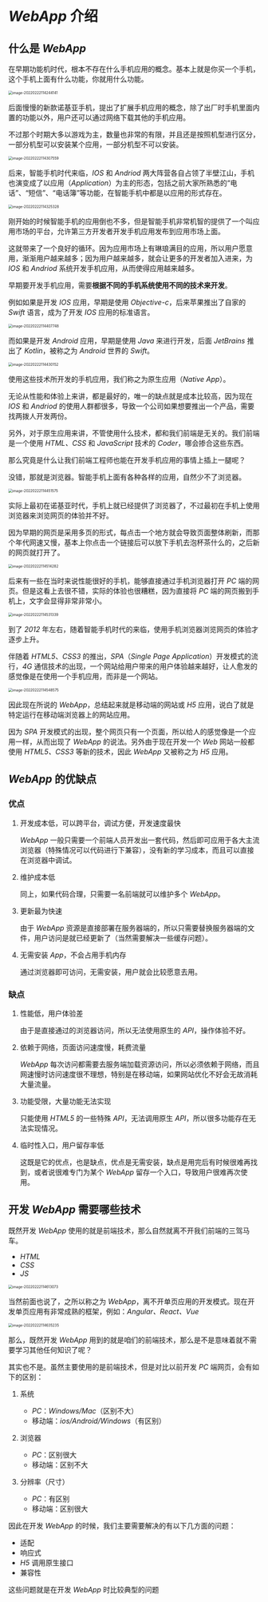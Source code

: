 # *WebApp* 介绍

## 什么是 *WebApp*

在早期功能机时代，根本不存在什么手机应用的概念。基本上就是你买一个手机，这个手机上面有什么功能，你就用什么功能。

<img src="https://xiejie-typora.oss-cn-chengdu.aliyuncs.com/2022-02-22-034244.png" alt="image-20220222114244141" style="zoom:50%;" />

后面慢慢的新款诺基亚手机，提出了扩展手机应用的概念，除了出厂时手机里面内置的功能以外，用户还可以通过网络下载其他的手机应用。

不过那个时期大多以游戏为主，数量也非常的有限，并且还是按照机型进行区分，一部分机型可以安装某个应用，一部分机型不可以安装。

<img src="https://xiejie-typora.oss-cn-chengdu.aliyuncs.com/2022-02-22-034307.png" alt="image-20220222114307559" style="zoom:50%;" />

后来，智能手机时代来临，*IOS* 和 *Andriod* 两大阵营各自占领了半壁江山，手机也演变成了以应用（*Application*）为主的形态，包括之前大家所熟悉的“电话”、“短信”、“电话簿”等功能，在智能手机中都是以应用的形式存在。

<img src="https://xiejie-typora.oss-cn-chengdu.aliyuncs.com/2022-02-22-034325.png" alt="image-20220222114325328" style="zoom:50%;" />

刚开始的时候智能手机的应用倒也不多，但是智能手机非常机智的提供了一个叫应用市场的平台，允许第三方开发者开发手机应用发布到应用市场上面。

这就带来了一个良好的循环。因为应用市场上有琳琅满目的应用，所以用户愿意用，渐渐用户越来越多；因为用户越来越多，就会让更多的开发者加入进来，为 *IOS* 和 *Andriod* 系统开发手机应用，从而使得应用越来越多。

早期要开发手机应用，需要**根据不同的手机系统使用不同的技术来开发**。

例如如果是开发 *IOS* 应用，早期是使用 *Objective-c*，后来苹果推出了自家的 *Swift* 语言，成为了开发 *IOS* 应用的标准语言。

<img src="https://xiejie-typora.oss-cn-chengdu.aliyuncs.com/2022-02-22-034408.png" alt="image-20220222114407748" style="zoom:50%;" />

而如果是开发 *Android* 应用，早期是使用 *Java* 来进行开发，后面 *JetBrains* 推出了 *Kotlin*，被称之为 *Android* 世界的 *Swift*。

<img src="https://xiejie-typora.oss-cn-chengdu.aliyuncs.com/2022-02-22-034430.png" alt="image-20220222114430152" style="zoom:50%;" />

使用这些技术所开发的手机应用，我们称之为原生应用（*Native App*）。

无论从性能和体验上来讲，都是最好的，唯一的缺点就是成本比较高，因为现在 *IOS* 和 *Andriod* 的使用人群都很多，导致一个公司如果想要推出一个产品，需要找两拨人开发两份。

另外，对于原生应用来讲，不管使用什么技术，都和我们前端是无关的。我们前端是一个使用 *HTML、CSS* 和 *JavaScript* 技术的 *Coder*，哪会掺合这些东西。

那么究竟是什么让我们前端工程师也能在开发手机应用的事情上插上一腿呢？

没错，那就是浏览器。智能手机上面有各种各样的应用，自然少不了浏览器。

<img src="https://xiejie-typora.oss-cn-chengdu.aliyuncs.com/2022-02-22-034452.png" alt="image-20220222114451575" style="zoom:50%;" />

实际上最初在诺基亚时代，手机上就已经提供了浏览器了，不过最初在手机上使用浏览器来浏览网页的体验并不好。

因为早期的网页是采用多页的形式，每点击一个地方就会导致页面整体刷新，而那个年代网速又慢，基本上你点击一个链接后可以放下手机去泡杯茶什么的，之后新的网页就打开了。

<img src="https://xiejie-typora.oss-cn-chengdu.aliyuncs.com/2022-02-22-034514.png" alt="image-20220222114514282" style="zoom:50%;" />

后来有一些在当时来说性能很好的手机，能够直接通过手机浏览器打开 *PC* 端的网页。但是这看上去很不错，实际的体验也很糟糕，因为直接将 *PC* 端的网页搬到手机上，文字会显得非常非常小。

<img src="https://xiejie-typora.oss-cn-chengdu.aliyuncs.com/2022-02-22-034531.png" alt="image-20220222114531339" style="zoom:50%;" />

到了 *2012* 年左右，随着智能手机时代的来临，使用手机浏览器浏览网页的体验才逐步上升。

伴随着 *HTML5*、*CSS3* 的推出，*SPA*（*Single Page Application*）开发模式的流行，*4G* 通信技术的出现，一个网站给用户带来的用户体验越来越好，让人愈发的感觉像是在使用一个手机应用，而非是一个网站。

<img src="https://xiejie-typora.oss-cn-chengdu.aliyuncs.com/2022-02-22-034549.png" alt="image-20220222114548575" style="zoom:50%;" />

因此现在所说的 *WebApp*，总结起来就是移动端的网站或 *H5* 应用，说白了就是特定运行在移动端浏览器上的网站应用。

因为 *SPA* 开发模式的出现，整个网页只有一个页面，所以给人的感觉像是一个应用一样，从而出现了 *WebApp* 的说法。另外由于现在开发一个 *Web* 网站一般都使用 *HTML5、CSS3* 等新的技术，因此 *WebApp* 又被称之为 *H5* 应用。

## *WebApp* 的优缺点

### 优点

1. 开发成本低，可以跨平台，调试方便，开发速度最快

   *WebApp* 一般只需要一个前端人员开发出一套代码，然后即可应用于各大主流浏览器（特殊情况可以代码进行下兼容），没有新的学习成本，而且可以直接在浏览器中调试。

2. 维护成本低

   同上，如果代码合理，只需要一名前端就可以维护多个 *WebApp*。

3. 更新最为快速

   由于 *WebApp* 资源是直接部署在服务器端的，所以只需要替换服务器端的文件，用户访问是就已经更新了（当然需要解决一些缓存问题）。

4. 无需安装 *App*，不会占用手机内存

   通过浏览器即可访问，无需安装，用户就会比较愿意去用。

### 缺点

1. 性能低，用户体验差

   由于是直接通过的浏览器访问，所以无法使用原生的 *API*，操作体验不好。

2. 依赖于网络，页面访问速度慢，耗费流量

   *WebApp* 每次访问都需要去服务端加载资源访问，所以必须依赖于网络，而且网速慢时访问速度很不理想，特别是在移动端，如果网站优化不好会无故消耗大量流量。

3. 功能受限，大量功能无法实现

   只能使用 *HTML5* 的一些特殊 *API*，无法调用原生 *API*，所以很多功能存在无法实现情况。

4. 临时性入口，用户留存率低

   这既是它的优点，也是缺点，优点是无需安装，缺点是用完后有时候很难再找到，或者说很难专门为某个 *WebApp* 留存一个入口，导致用户很难再次使用。

## 开发 *WebApp* 需要哪些技术

既然开发 *WebApp* 使用的就是前端技术，那么自然就离不开我们前端的三驾马车。

- *HTML*
- *CSS*
- *JS*

<img src="https://xiejie-typora.oss-cn-chengdu.aliyuncs.com/2022-02-22-034613.png" alt="image-20220222114613073" style="zoom:50%;" />

当然前面也说了，之所以称之为 *WebApp*，离不开单页应用的开发模式。现在开发单页应用有非常成熟的框架，例如：*Angular、React、Vue*

<img src="https://xiejie-typora.oss-cn-chengdu.aliyuncs.com/2022-02-22-034635.png" alt="image-20220222114635235" style="zoom:50%;" />

那么，既然开发 *WebApp* 用到的就是咱们的前端技术，那么是不是意味着就不需要学习其他任何知识了呢？

其实也不是。虽然主要使用的是前端技术，但是对比以前开发 *PC* 端网页，会有如下的区别：

1. 系统
    - *PC*：*Windows/Mac*（区别不大）
    - 移动端：*ios/Android/Windows*（有区别）

2. 浏览器
    - *PC*：区别很大
    - 移动端：区别不大

3. 分辨率（尺寸）
    - *PC*：有区别
    - 移动端：区别很大

因此在开发 *WebApp* 的时候，我们主要需要解决的有以下几方面的问题：

- 适配
- 响应式
- *H5* 调用原生接口
- 兼容性

这些问题就是在开发 *WebApp* 时比较典型的问题
